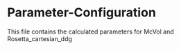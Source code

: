 # Parameter-Configuration
This file contains the calculated parameters for McVol and Rosetta_cartesian_ddg 
